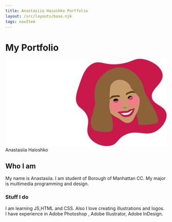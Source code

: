 ```yaml
---
title: Anastasiia Haioshko Portfolio
layout: /src/layouts/base.njk
tags: navItem
---
```


<!-- Header -->
# My Portfolio

 ![logo](/src/images/myphoto.png)
Anastasiia Haioshko
<!-- One -->
## Who I am

My name is Anastasiia. I am student of Borough of Manhattan CC. My major is multimedia programming and design.
<!-- Two -->
### Stuff I do

I am learning JS,HTML and CSS. Also I love creating illustrations and logos. I have experience in Adobe Photoshop , Adobe Illustrator, Adobe InDesign.
